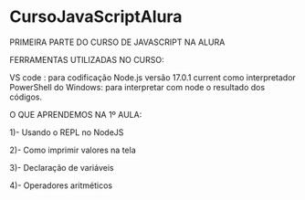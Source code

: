 # CursoJavaScriptAlura

PRIMEIRA PARTE DO CURSO DE JAVASCRIPT NA ALURA

FERRAMENTAS UTILIZADAS NO CURSO:

VS code : para codificação
Node.js versão 17.0.1 current como interpretador
PowerShell do Windows: para interpretar com node o resultado dos códigos.


O QUE APRENDEMOS NA 1º AULA:

1)- Usando o REPL no NodeJS

2)- Como imprimir valores na tela

3)- Declaração de variáveis

4)- Operadores aritméticos

